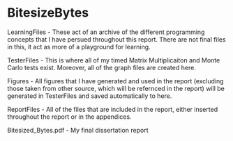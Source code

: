 # BitesizeBytes
 
LearningFiles - These act of an archive of the different programming concepts that I have persued throughout this report. There are not final files in this, it act as more of a playground for learning.

TesterFiles - This is where all of my timed Matrix Multiplicaiton and Monte Carlo tests exist. Moreover, all of the graph files are created here.

Figures - All figures that I have generated and used in the report (excluding those taken from other source, which will be refernced in the report) will be generated in TesterFiles and saved automatically to here.

ReportFiles - All of the files that are included in the report, either inserted throughout the report or in the appendices.

Bitesized_Bytes.pdf - My final dissertation report
